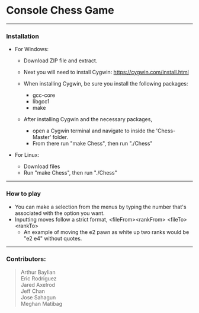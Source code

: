 # Console Chess Game
---
### Installation
- For Windows:
	- Download ZIP file and extract.
	- Next you will need to install Cygwin: https://cygwin.com/install.html

	- When installing Cygwin, be sure you install the following packages:
		- gcc-core
		- libgcc1
		- make
	- After installing Cygwin and the necessary packages,
		- open a Cygwin terminal and navigate to inside the 'Chess-Master' folder.
		- From there run "make Chess", then run "./Chess"

- For Linux:
	- Download files
	- Run "make Chess", then run "./Chess"
---

### How to play
- You can make a selection from the menus by typing the number that's associated with the option you want.
- Inputting moves follow a strict format, \<fileFrom>\<rankFrom> \<fileTo>\<rankTo>
	- An example of moving the e2 pawn as white up two ranks would be "e2 e4" without quotes.
---

### Contributors:
>Arthur Baylian\
Eric Rodriguez\
Jared Axelrod\
Jeff Chan\
Jose Sahagun\
Meghan Matibag
